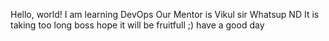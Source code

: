 Hello, world!
I am learning DevOps
Our Mentor is Vikul sir
Whatsup ND
It is taking too long boss hope it will be fruitfull ;)
have a good day
